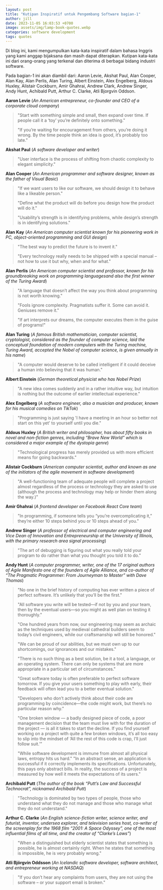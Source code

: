 ```yaml
---
layout: post
title: "Kutipan Inspiratif untuk Pengembang Software bagian-1"
author: jill
date: 2023-11-05 16:03:53 +0700
image: assets/img/lamp-book-quotes.webp
categories: software development
tags: quotes
---
```

Di blog ini, kami mengumpulkan kata-kata inspiratif dalam bahasa Inggris yang kami anggap 
bijaksana dan masih dapat diterapkan. Kutipan kata-kata ini dari orang-orang yang terkenal dan 
diterima di berbagai bidang industri software. 

Pada bagian-1 ini akan diambil dari: Aaron Levie, Akshat Paul, Alan Cooper, Alan Kay, Alan Perlis, 
Alan Turing, Albert Einstein, Alex Engelberg, Aldous Huxley, Alistair Cockburn, Amir Ghahrai, 
Andrew Clark, Andrew Singer, Andy Hunt, Achibald Putt, Arthur C. Clarke, Atli Bjorgvin Oddson.

**Aaron Levie** (*An American entrepreneur, co-founder and CEO of a corporate cloud company*)

> "Start with something simple and small, then expand over time. If people call it a ‘toy’ you’re definitely onto something."
>
> "If you’re waiting for encouragement from others, you’re doing it wrong. By the time people think an idea is good, it’s probably too late."

**Akshat Paul** (*A software developer and writer*)

> "User interface is the process of shifting from chaotic complexity to elegant simplicity."


**Alan Cooper** (*An American programmer and software designer, known as the father of Visual Basic*)

> "If we want users to like our software, we should design it to behave like a likeable person."
> 
> "Define what the product will do before you design how the product will do it."
>
> "Usability’s strength is in identifying problems, while design’s strength is in identifying solutions."

**Alan Kay** (*An American computer scientist known for his pioneering work in PC, object-oriented programming and GUI design*)

> "The best way to predict the future is to invent it."
> 
> "Every technology really needs to be shipped with a special manual – not how to use it but why, when and for what."

**Alan Perlis** (*An American computer scientist and professor, known for his groundbreaking work on programming languages ​​and also the first winner of the Turing Award*)

> "A language that doesn’t affect the way you think about programming is not worth knowing."
> 
> "Fools ignore complexity. Pragmatists suffer it. Some can avoid it. Geniuses remove it."
> 
> "If art interprets our dreams, the computer executes them in the guise of programs!"

**Alan Turing** (*A famous British mathematician, computer scientist, cryptologist, considered as the founder of computer science, laid the conceptual foundation of modern computers with the Turing machine, Turing Award, accepted the Nobel of computer science, is given annually in his name*)

> "A computer would deserve to be called intelligent if it could deceive a human into believing that it was human."

**Albert Einstein** (*German theoretical physicist who has Nobel Prize*)

> "A new idea comes suddenly and in a rather intuitive way, but intuition is nothing but the outcome of earlier intellectual experience."

**Alex Engelberg** (*A software engineer, also a musician and producer, known for his musical comedies on TikTok*)

> "Programming is just saying 'I have a meeting in an hour so better not start on this yet' to yourself until you die."

**Aldous Huxley** (*A British writer and philosopher, has about fifty books in novel and non-fiction genres, including “Brave New World” which is considered a major example of the dystopia genre*)

> "Technological progress has merely provided us with more efficient means for going backwards."

**Alistair Cockburn** (*American computer scientist, author and known as one of the initiators of the agile movement in software development*)

> "A well-functioning team of adequate people will complete a project almost regardless of the process or technology they are asked to use (although the process and technology may help or hinder them along the way.)"

**Amir Ghahrai** (*A frontend developer on Facebook React Core team*)

> "In programming, if someone tells you “you’re overcomplicating it,” they’re either 10 steps behind you or 10 steps ahead of you."

**Andrew Singer** (*A professor of electrical and computer engineering and Vice Dean of Innovation and Entrepreneurship at the University of Illinois, with the primary research area signal processing*)

> "The art of debugging is figuring out what you really told your program to do rather than what you thought you told it to do."

**Andy Hunt** (*A computer programmer, writer, one of the 17 original authors of Agile Manifesto one of the founders of Agile Alliance, and co-author of “The Pragmatic Programmer: From Journeyman to Master” with Dave Thomas*)

> "No one in the brief history of computing has ever written a piece of perfect software. It’s unlikely that you’ll be the first."
> 
> "All software you write will be tested—if not by you and your team, then by the eventual users—so you might as well plan on testing it thoroughly."
> 
> "One hundred years from now, our engineering may seem as archaic as the techniques used by medieval cathedral builders seem to today’s civil engineers, while our craftsmanship will still be honored."
> 
> "We can be proud of our abilities, but we must own up to our shortcomings, our ignorances and our mistakes."
> 
> "There is no such thing as a best solution, be it a tool, a language, or an operating system. There can only be systems that are more appropriate in a particular set of circumstances."
> 
> "Great software today is often preferable to perfect software tomorrow. If you give your users something to play with early, their feedback will often lead you to a better eventual solution."
> 
> "Developers who don’t actively think about their code are programming by coincidence—the code might work, but there’s no particular reason why."
> 
> "One broken window — a badly designed piece of code, a poor management decision that the team must live with for the duration of the project — is all it takes to start the decline. If you find yourself working on a project with quite a few broken windows, it’s all too easy to slip into the mindset of ‘All the rest of this code is crap, I’ll just follow suit.’”
> 
> "While software development is immune from almost all physical laws, entropy hits us hard."
> "In an abstract sense, an application is successful if it correctly implements its specifications. Unfortunately, this pays only abstract bills. In reality, the success of a project is measured by how well it meets the expectations of its users."

**Archibald Putt** (*The author of the book “Putt’s Law and Successful Technocrat”, nicknamed Archibald Putt*)

> "Technology is dominated by two types of people, those who understand what they do not manage and those who manage what they do not understand."

**Arthur C. Clarke** (*An English science-fiction writer, science writer, and futurist, inventor, undersea explorer, and television series host, co-writer of the screenplay for the 1968 film “2001: A Space Odyssey”, one of the most influential films of all time, and the creator of “Clarke’s Laws”*)

> "When a distinguished but elderly scientist states that something is possible, he is almost certainly right. When he states that something is impossible, he is very probably wrong."

**Atli Björgvin Oddsson** (*An Icelandic software developer, software architect, and entrepreneur working at NASDAQ*)

> "If you don’t hear any complaints from users, they are not using the software – or your support email is broken."

